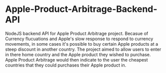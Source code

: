 # Apple-Product-Arbitrage-Backend-API
NodeJS backend API for Apple Product Arbitrage project. 
Becasue of Currency flucuations and Apple's slow response to respond to currency movements, in some cases it's possible to buy certain Apple products at a steep discount in another country.
The project aimed to allow users to enter in there home country and the Apple product they wished to purchase. Apple Product Arbitrage would then indicate to the user the cheapest countries that they could purchases their Apple product in.
